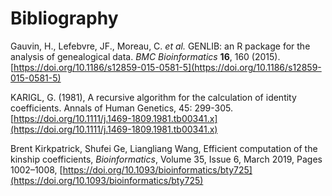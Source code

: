 # Bibliography

Gauvin, H., Lefebvre, JF., Moreau, C. *et al.* GENLIB: an R package for the analysis of genealogical data. *BMC Bioinformatics* **16**, 160 (2015). [https://doi.org/10.1186/s12859-015-0581-5](https://doi.org/10.1186/s12859-015-0581-5)

KARIGL, G. (1981), A recursive algorithm for the calculation of identity coefficients. Annals of Human Genetics, 45: 299-305. [https://doi.org/10.1111/j.1469-1809.1981.tb00341.x](https://doi.org/10.1111/j.1469-1809.1981.tb00341.x)

Brent Kirkpatrick, Shufei Ge, Liangliang Wang, Efficient computation of the kinship coefficients, *Bioinformatics*, Volume 35, Issue 6, March 2019, Pages 1002–1008, [https://doi.org/10.1093/bioinformatics/bty725](https://doi.org/10.1093/bioinformatics/bty725)